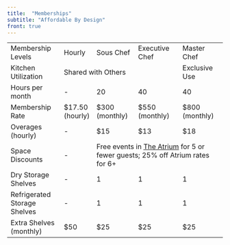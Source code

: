 ```yaml
---
title:  "Memberships"
subtitle: "Affordable By Design"
front: true
---
```

<table class="table memberships">
  <tbody>
    <tr>
		<td>Membership Levels</td>
		<td class="bg-black">Hourly</td>
		<td class="bg-red">Sous Chef</td>
		<td class="bg-green">Executive Chef</td>
		<td class="bg-yellow">Master Chef</td>
    </tr>  
    <tr>
		<td>Kitchen Utilization</td>
		<td colspan="3" class="smalltext">Shared with Others</td>
		<td class="smalltext">Exclusive Use</td>
    </tr>	
    <tr>
		<td>Hours per month</td>
		<td>-</td>
		<td>20</td>
		<td>40</td>
		<td>40</td>
    </tr>
    <tr class="money">
		<td>Membership Rate</td>
		<td>$17.50 <br /><span class="smalltext">(hourly)</span></td>
		<td>$300 <br /><span class="smalltext">(monthly)</span></td>
		<td>$550 <br /><span class="smalltext">(monthly)</span></td>
		<td>$800 <br /><span class="smalltext">(monthly)</span></td>
    </tr>	
    <tr>
		<td>Overages (hourly)</td>
		<td>-</td>
		<td>$15</td>
		<td>$13</td>
		<td>$18</td>
    </tr>
	<tr>
		<td>Space Discounts</td>
		<td>-</td>
		<td colspan="3" class="smalltext">Free events in <a target="_blank" href="http://thesummitfw.com/property/#atrium">The Atrium</a> for 5 or fewer guests; 25% off Atrium rates for 6+</td>
    </tr>
    <tr>
		<td>Dry Storage Shelves</td>
		<td>-</td>
		<td>1</td>
		<td>1</td>
		<td>1</td>
    </tr>
    <tr>
		<td>Refrigerated Storage Shelves</td>
		<td>-</td>
		<td>1</td>
		<td>1</td>
		<td>1</td>
    </tr>
    <tr>
		<td>Extra Shelves (monthly)</td>
		<td>$50</td>
		<td>$25</td>
		<td>$25</td>
		<td>$25</td>
    </tr>
  </tbody>
</table>